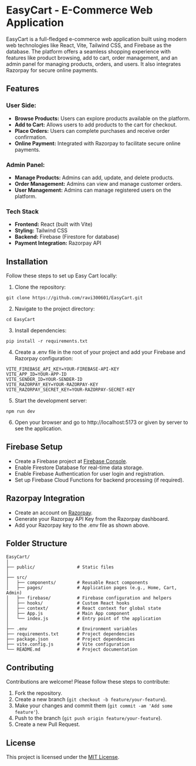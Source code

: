 # EasyCart - E-Commerce Web Application

EasyCart is a full-fledged e-commerce web application built using modern web technologies like React, Vite, Tailwind CSS, and Firebase as the database. The platform offers a seamless shopping experience with features like product browsing, add to cart, order management, and an admin panel for managing products, orders, and users. It also integrates Razorpay for secure online payments.

## Features
### User Side:
- **Browse Products:** Users can explore products available on the platform.
- **Add to Cart:** Allows users to add products to the cart for checkout.
- **Place Orders:** Users can complete purchases and receive order confirmation.
- **Online Payment:** Integrated with Razorpay to facilitate secure online payments.

### Admin Panel:
- **Manage Products:** Admins can add, update, and delete products.
- **Order Management:** Admins can view and manage customer orders.
- **User Management:** Admins can manage registered users on the platform.

### Tech Stack
- **Frontend:** React (built with Vite)
- **Styling:** Tailwind CSS
- **Backend:** Firebase (Firestore for database)
- **Payment Integration:** Razorpay API

## Installation

Follow these steps to set up Easy Cart locally:

1. Clone the repository:
```
git clone https://github.com/ravi300601/EasyCart.git
```

2. Navigate to the project directory:
```
cd EasyCart
```

3. Install dependencies:
```
pip install -r requirements.txt
```
4. Create a .env file in the root of your project and add your Firebase and Razorpay configuration:

```
VITE_FIREBASE_API_KEY=YOUR-FIREBASE-API-KEY
VITE_APP_ID=YOUR-APP-ID
VITE_SENDER_ID=YOUR-SENDER-ID
VITE_RAZORPAY_KEY=YOUR-RAZORPAY-KEY
VITE_RAZORPAY_SECRET_KEY=YOUR-RAZORPAY-SECRET-KEY
```
5. Start the development server:

```
npm run dev
```
6. Open your browser and go to http://localhost:5173 or given by server to see the application.

## Firebase Setup
- Create a Firebase project at [Firebase Console](https://console.firebase.google.com/).
- Enable Firestore Database for real-time data storage.
- Enable Firebase Authentication for user login and registration.
- Set up Firebase Cloud Functions for backend processing (if required).

## Razorpay Integration
- Create an account on [Razorpay](https://dashboard.razorpay.com/app/dashboard).
- Generate your Razorpay API Key from the Razorpay dashboard.
- Add your Razorpay key to the .env file as shown above.

## Folder Structure
```
EasyCart/
│
├── public/                # Static files
│
├── src/
│   ├── components/        # Reusable React components
│   ├── pages/             # Application pages (e.g., Home, Cart, Admin)
│   ├── firebase/          # Firebase configuration and helpers
│   ├── hooks/             # Custom React hooks
│   ├── context/           # React context for global state
│   ├── App.js             # Main App component
│   └── index.js           # Entry point of the application
│
├── .env                   # Environment variables
├── requirements.txt       # Project dependencies
├── package.json           # Project dependencies
├── vite.config.js         # Vite configuration
└── README.md              # Project documentation
```

## Contributing

Contributions are welcome! Please follow these steps to contribute:

1. Fork the repository.
2. Create a new branch (`git checkout -b feature/your-feature`).
3. Make your changes and commit them (`git commit -am 'Add some feature'`).
4. Push to the branch (`git push origin feature/your-feature`).
5. Create a new Pull Request.

## License

This project is licensed under the [MIT License](https://opensource.org/license/mit).
